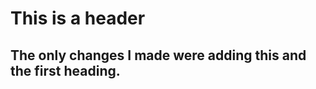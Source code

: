 # This is a header






















## The only changes I made were adding this and the first heading.

